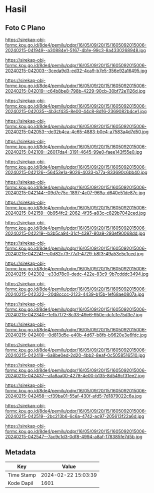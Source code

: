 # Hasil

## Foto C Plano

https://sirekap-obj-formc.kpu.go.id/8de4/pemilu/pdpr/16/05/09/20/15/1605092015006-20240215-041949--a30884e1-5167-4b1e-99c3-8a4330268948.jpg

https://sirekap-obj-formc.kpu.go.id/8de4/pemilu/pdpr/16/05/09/20/15/1605092015006-20240215-042003--3ceda9d3-ed32-4ca9-b7e5-356e92a16495.jpg

https://sirekap-obj-formc.kpu.go.id/8de4/pemilu/pdpr/16/05/09/20/15/1605092015006-20240215-042019--c64b8be8-798b-4229-90cb-30bf72e1126d.jpg

https://sirekap-obj-formc.kpu.go.id/8de4/pemilu/pdpr/16/05/09/20/15/1605092015006-20240215-042035--4b3cf435-8e00-44c8-8d16-2369082b4ce1.jpg

https://sirekap-obj-formc.kpu.go.id/8de4/pemilu/pdpr/16/05/09/20/15/1605092015006-20240215-042053--de32b4ca-4c65-4883-b0e4-a7583a4d7d50.jpg

https://sirekap-obj-formc.kpu.go.id/8de4/pemilu/pdpr/16/05/09/20/15/1605092015006-20240215-042109--26017da4-3191-4645-99e0-faee143f55e0.jpg

https://sirekap-obj-formc.kpu.go.id/8de4/pemilu/pdpr/16/05/09/20/15/1605092015006-20240215-042126--56453e1a-9026-4033-b77a-833690c6bb40.jpg

https://sirekap-obj-formc.kpu.go.id/8de4/pemilu/pdpr/16/05/09/20/15/1605092015006-20240215-042144--09d7e75c-1897-4c07-969a-d640e51de87c.jpg

https://sirekap-obj-formc.kpu.go.id/8de4/pemilu/pdpr/16/05/09/20/15/1605092015006-20240215-042159--0b954fc2-2062-4f35-a83c-c829b7042ced.jpg

https://sirekap-obj-formc.kpu.go.id/8de4/pemilu/pdpr/16/05/09/20/15/1605092015006-20240215-042219--b3b5ca94-31cf-4397-80a9-293ef90068dd.jpg

https://sirekap-obj-formc.kpu.go.id/8de4/pemilu/pdpr/16/05/09/20/15/1605092015006-20240215-042241--c0d82c73-77a1-4729-b8f3-49a53e5c1ced.jpg

https://sirekap-obj-formc.kpu.go.id/8de4/pemilu/pdpr/16/05/09/20/15/1605092015006-20240215-042302--e33d78c0-dedc-422e-83c9-9b7cdddc3494.jpg

https://sirekap-obj-formc.kpu.go.id/8de4/pemilu/pdpr/16/05/09/20/15/1605092015006-20240215-042322--20d8cccc-2123-4439-b15b-1ef68ae0807a.jpg

https://sirekap-obj-formc.kpu.go.id/8de4/pemilu/pdpr/16/05/09/20/15/1605092015006-20240215-042340--1efb7f72-8c33-49e6-950e-dcfc1e75d3e7.jpg

https://sirekap-obj-formc.kpu.go.id/8de4/pemilu/pdpr/16/05/09/20/15/1605092015006-20240215-042400--0d813d5e-e40b-4d67-b8fb-b9620e3e6fdc.jpg

https://sirekap-obj-formc.kpu.go.id/8de4/pemilu/pdpr/16/05/09/20/15/1605092015006-20240215-042419--6a8be0ed-2d20-4bb2-8eaf-0c5058516510.jpg

https://sirekap-obj-formc.kpu.go.id/8de4/pemilu/pdpr/16/05/09/20/15/1605092015006-20240215-042437--a1a8aa00-4278-4e00-b135-8d549cf31ee2.jpg

https://sirekap-obj-formc.kpu.go.id/8de4/pemilu/pdpr/16/05/09/20/15/1605092015006-20240215-042458--cf39ba01-55af-430f-afd5-7d1879022c6a.jpg

https://sirekap-obj-formc.kpu.go.id/8de4/pemilu/pdpr/16/05/09/20/15/1605092015006-20240215-042519--2bc213b6-6c6a-4742-ac97-205613f22a6d.jpg

https://sirekap-obj-formc.kpu.go.id/8de4/pemilu/pdpr/16/05/09/20/15/1605092015006-20240215-042547--7ac9c1d3-0df8-4994-a8af-178385fe7d5b.jpg


## Metadata

| Key        | Value               |
| ---------- | ------------------- |
| Time Stamp | 2024-02-22 15:03:39 |
| Kode Dapil | 1601                |




